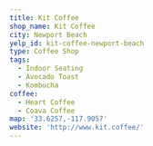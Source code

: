 ```yaml
---
title: Kit Coffee
shop_name: Kit Coffee
city: Newport Beach
yelp_id: kit-coffee-newport-beach
type: Coffee Shop
tags:
  - Indoor Seating
  - Avocado Toast
  - Kombucha
coffee:
  - Heart Coffee
  - Coava Coffee
map: '33.6257,-117.9057'
website: 'http://www.kit.coffee/'
---
```


